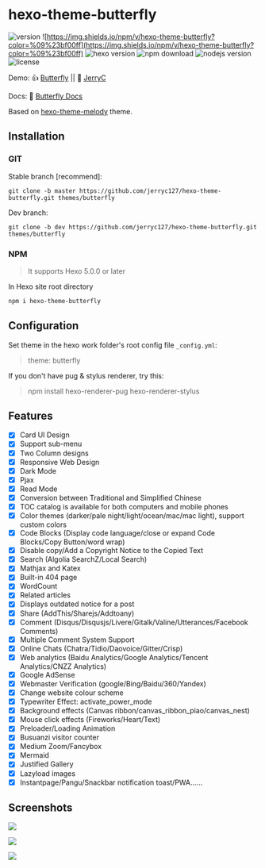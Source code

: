 # hexo-theme-butterfly

![version](https://img.shields.io/github/package-json/v/jerryc127/hexo-theme-butterfly)
![https://img.shields.io/npm/v/hexo-theme-butterfly?color=%09%23bf00ff](https://img.shields.io/npm/v/hexo-theme-butterfly?color=%09%23bf00ff)
![hexo version](https://img.shields.io/badge/hexo-4.0+-0e83c)
![npm download](https://img.shields.io/npm/dw/hexo-theme-butterfly?color=green)
![nodejs version](https://img.shields.io/badge/node.js-8.0+-yellow)
![license](https://img.shields.io/github/license/jerryc127/hexo-theme-butterfly?color=FF5531)

Demo: 👍 [Butterfly](https://demo.jerryc.me/)  ||   🤞 [JerryC](https://jerryc.me/)

Docs: 📖 [Butterfly Docs](https://demo.jerryc.me/posts/21cfbf15/)

Based on [hexo-theme-melody](https://github.com/Molunerfinn/hexo-theme-melody) theme.

## Installation

### GIT

Stable branch [recommend]:

```
git clone -b master https://github.com/jerryc127/hexo-theme-butterfly.git themes/butterfly
```

Dev branch:

```
git clone -b dev https://github.com/jerryc127/hexo-theme-butterfly.git themes/butterfly
```

### NPM

> It supports Hexo 5.0.0 or later

In Hexo site root directory 

```powershell
npm i hexo-theme-butterfly
```

## Configuration

 Set theme in the hexo work folder's root config file `_config.yml`: 

> theme: butterfly

 If you don't have pug & stylus renderer, try this: 

> npm install hexo-renderer-pug hexo-renderer-stylus

## Features

- [x] Card UI Design
- [X] Support sub-menu
- [x] Two Column designs
- [x] Responsive Web Design
- [x] Dark Mode
- [x] Pjax
- [x] Read Mode
- [x] Conversion between Traditional and Simplified Chinese
- [X] TOC catalog is available for both computers and mobile phones
- [X] Color themes (darker/pale night/light/ocean/mac/mac light), support custom colors
- [X] Code Blocks (Display code language/close or expand Code Blocks/Copy Button/word wrap)
- [X] Disable copy/Add a Copyright Notice to the Copied Text
- [X] Search (Algolia SearchZ/Local Search)
- [x] Mathjax and Katex
- [x] Built-in 404 page
- [x] WordCount
- [x] Related articles
- [x] Displays outdated notice for a post
- [x] Share (AddThis/Sharejs/Addtoany)
- [X] Comment (Disqus/Disqusjs/Livere/Gitalk/Valine/Utterances/Facebook Comments)
- [x] Multiple Comment System Support
- [x] Online Chats (Chatra/Tidio/Daovoice/Gitter/Crisp)
- [x] Web analytics (Baidu Analytics/Google Analytics/Tencent Analytics/CNZZ Analytics)
- [x] Google AdSense
- [x] Webmaster Verification (google/Bing/Baidu/360/Yandex)
- [x] Change website colour scheme
- [x] Typewriter Effect: activate_power_mode
- [x] Background effects (Canvas ribbon/canvas_ribbon_piao/canvas_nest)
- [x] Mouse click effects (Fireworks/Heart/Text)
- [x] Preloader/Loading Animation
- [x] Busuanzi visitor counter
- [x] Medium Zoom/Fancybox
- [x] Mermaid
- [x] Justified Gallery
- [x] Lazyload images
- [x] Instantpage/Pangu/Snackbar notification toast/PWA......

## Screenshots

![](https://cdn.jsdelivr.net/gh/jerryc127/CDN/img/theme-butterfly-readme-homepage-1.png)

![](https://cdn.jsdelivr.net/gh/jerryc127/CDN/img/theme-butterfly-readme-homepage-2.png)

![](https://cdn.jsdelivr.net/gh/jerryc127/CDN/img/theme-butterfly-readme-post.png)
